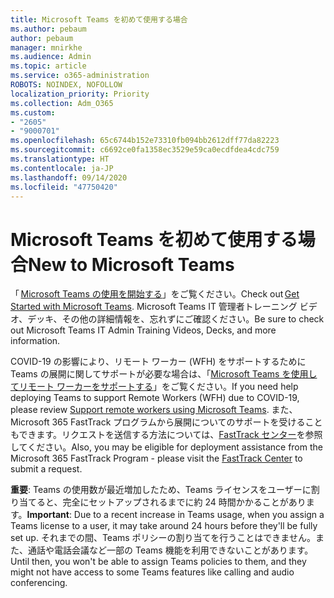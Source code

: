 ```yaml
---
title: Microsoft Teams を初めて使用する場合
ms.author: pebaum
author: pebaum
manager: mnirkhe
ms.audience: Admin
ms.topic: article
ms.service: o365-administration
ROBOTS: NOINDEX, NOFOLLOW
localization_priority: Priority
ms.collection: Adm_O365
ms.custom:
- "2605"
- "9000701"
ms.openlocfilehash: 65c6744b152e73310fb094bb2612dff77da82223
ms.sourcegitcommit: c6692ce0fa1358ec3529e59ca0ecdfdea4cdc759
ms.translationtype: HT
ms.contentlocale: ja-JP
ms.lasthandoff: 09/14/2020
ms.locfileid: "47750420"
---
```

# <a name="new-to-microsoft-teams"></a><span data-ttu-id="224ef-102">Microsoft Teams を初めて使用する場合</span><span class="sxs-lookup"><span data-stu-id="224ef-102">New to Microsoft Teams</span></span>

<span data-ttu-id="224ef-103">「 [Microsoft Teams の使用を開始する](https://docs.microsoft.com/microsoftteams/get-started-with-teams-quick-start)」をご覧ください。</span><span class="sxs-lookup"><span data-stu-id="224ef-103">Check out [Get Started with Microsoft Teams](https://docs.microsoft.com/microsoftteams/get-started-with-teams-quick-start).</span></span> <span data-ttu-id="224ef-104">Microsoft Teams IT 管理者トレーニング ビデオ、デッキ、その他の詳細情報を、忘れずにご確認ください。</span><span class="sxs-lookup"><span data-stu-id="224ef-104">Be sure to check out Microsoft Teams IT Admin Training Videos, Decks, and more information.</span></span>

<span data-ttu-id="224ef-105">COVID-19 の影響により、リモート ワーカー (WFH) をサポートするために Teams の展開に関してサポートが必要な場合は、「[Microsoft Teams を使用してリモート ワーカーをサポートする](https://docs.microsoft.com/microsoftteams/support-remote-work-with-teams)」をご覧ください。</span><span class="sxs-lookup"><span data-stu-id="224ef-105">If you need help deploying Teams to support Remote Workers (WFH) due to COVID-19, please review  [Support remote workers using Microsoft Teams](https://docs.microsoft.com/microsoftteams/support-remote-work-with-teams).</span></span> <span data-ttu-id="224ef-106">また、Microsoft 365 FastTrack プログラムから展開についてのサポートを受けることもできます。リクエストを送信する方法については、[FastTrack センター](https://www.microsoft.com/fasttrack)を参照してください。</span><span class="sxs-lookup"><span data-stu-id="224ef-106">Also, you may be eligible for deployment assistance from the Microsoft 365 FastTrack Program - please visit the [FastTrack Center](https://www.microsoft.com/fasttrack) to submit a request.</span></span>

<span data-ttu-id="224ef-107">**重要**: Teams の使用数が最近増加したため、Teams ライセンスをユーザーに割り当てると、完全にセットアップされるまでに約 24 時間かかることがあります。</span><span class="sxs-lookup"><span data-stu-id="224ef-107">**Important**: Due to a recent increase in Teams usage, when you assign a Teams license to a user, it may take around 24 hours before they'll be fully set up.</span></span> <span data-ttu-id="224ef-108">それまでの間、Teams ポリシーの割り当てを行うことはできません。また、通話や電話会議など一部の Teams 機能を利用できないことがあります。</span><span class="sxs-lookup"><span data-stu-id="224ef-108">Until then, you won't be able to assign Teams policies to them, and they might not have access to some Teams features like calling and audio conferencing.</span></span>
